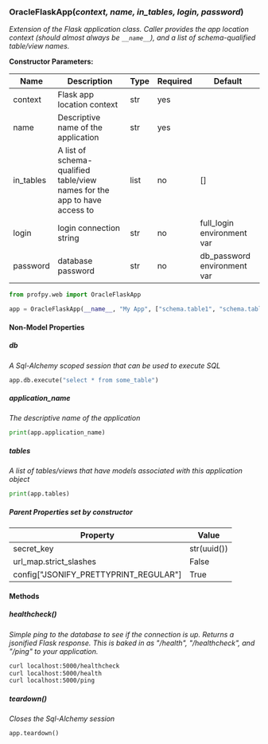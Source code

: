 ### OracleFlaskApp(*context, name, in_tables, login, password*)
<i>Extension of the Flask application class. Caller provides the app location context (should almost always be ```__name__```), 
and a list of schema-qualified table/view names.</i>

<b>Constructor Parameters:</b>

| Name         | Description                                             | Type | Required | Default |
|--------------|---------------------------------------------------------|------|----------| ------- |
| context | Flask app location context | str | yes | |
| name | Descriptive name of the application | str | yes ||
| in_tables | A list of schema-qualified table/view names for the app to have access to | list | no | [] |
| login    | login connection string | str  | no      | full_login environment var |
| password | database password       | str  | no      | db_password environment var|


```python
from profpy.web import OracleFlaskApp

app = OracleFlaskApp(__name__, "My App", ["schema.table1", "schema.table2"], "login", "password")
```

#### Non-Model Properties
##### db
<i>A Sql-Alchemy scoped session that can be used to execute SQL</i>
```python
app.db.execute("select * from some_table")
```

##### application_name
<i>The descriptive name of the application</i>
```python
print(app.application_name)
```

##### tables
*A list of tables/views that have models associated with this application object*
```python
print(app.tables)
```

##### Parent Properties set by constructor
| Property | Value |
|----------|-------|
|secret_key|str(uuid())|
|url_map.strict_slashes | False|
|config["JSONIFY_PRETTYPRINT_REGULAR"]|True|


#### Methods
##### healthcheck()
<i>Simple ping to the database to see if the connection is up. Returns a jsonified Flask response. This is baked in 
as "/health", "/healthcheck", and "/ping" to your application. 
</i>
```bash
curl localhost:5000/healthcheck
curl localhost:5000/health
curl localhost:5000/ping
```

##### teardown()
<i>Closes the Sql-Alchemy session</i>
```python
app.teardown()
```